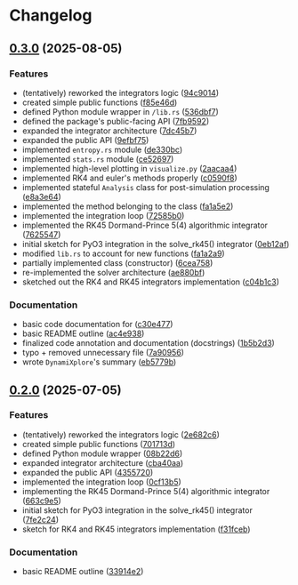 # Changelog

## [0.3.0](https://github.com/Kibalchish47/dynamixplore/compare/dynamixplore-v0.2.0...dynamixplore-v0.3.0) (2025-08-05)


### Features

* (tentatively) reworked the integrators logic ([94c9014](https://github.com/Kibalchish47/dynamixplore/commit/94c90141a8a13eee4df2112e38be53651dc1b32d))
* created simple public functions ([f85e46d](https://github.com/Kibalchish47/dynamixplore/commit/f85e46d68d97de576e54c895afb4bdb10d6e975f))
* defined Python module wrapper in `/lib.rs` ([536dbf7](https://github.com/Kibalchish47/dynamixplore/commit/536dbf76a29d81a9445cc99f817c29839fdf5252))
* defined the package's public-facing API ([7fb9592](https://github.com/Kibalchish47/dynamixplore/commit/7fb95923d34046a8d286ab5aa606afb1ec9c8ffe))
* expanded the integrator architecture ([7dc45b7](https://github.com/Kibalchish47/dynamixplore/commit/7dc45b788df2be3274e9b098088948d649ac5346))
* expanded the public API ([9efbf75](https://github.com/Kibalchish47/dynamixplore/commit/9efbf75c2dcd088b709d872621fb3ae2ca523456))
* implemented `entropy.rs` module ([de330bc](https://github.com/Kibalchish47/dynamixplore/commit/de330bc21441a98e6b9959fdb434291ed4ed2710))
* implemented `stats.rs` module ([ce52697](https://github.com/Kibalchish47/dynamixplore/commit/ce526973f26c029331d4757c2607aa8ba093117c))
* implemented high-level plotting in `visualize.py` ([2aacaa4](https://github.com/Kibalchish47/dynamixplore/commit/2aacaa4759830ed6c5aff239c4d92becbae5b815))
* implemented RK4 and euler's methods properly ([c0590f8](https://github.com/Kibalchish47/dynamixplore/commit/c0590f8335006c8509a899190fe0dca90bdb2e83))
* implemented stateful `Analysis` class for post-simulation processing ([e8a3e64](https://github.com/Kibalchish47/dynamixplore/commit/e8a3e641456e18a62891dc82b66905237b3d08ea))
* implemented the  method belonging to the  class ([fa1a5e2](https://github.com/Kibalchish47/dynamixplore/commit/fa1a5e2867caa5a373987cdce95964045a53da36))
* implemented the integration loop ([72585b0](https://github.com/Kibalchish47/dynamixplore/commit/72585b04ea01ae5c2892103815d58e6d9ea6c176))
* implemented the RK45 Dormand-Prince 5(4) algorithmic integrator ([7625547](https://github.com/Kibalchish47/dynamixplore/commit/7625547a071c3355dd024f73b342c9110c7a3003))
* initial sketch for PyO3 integration in the solve_rk45() integrator ([0eb12af](https://github.com/Kibalchish47/dynamixplore/commit/0eb12af1242003c67d7d4d7990d9ebacd6949a2a))
* modified `lib.rs` to account for new functions ([fa1a2a9](https://github.com/Kibalchish47/dynamixplore/commit/fa1a2a9a868d7879ac8df844e46ff57f60cda67e))
* partially implemented  class (constructor) ([6cea758](https://github.com/Kibalchish47/dynamixplore/commit/6cea758d5f7e4d4c836ea8906dd7505debdcc3d5))
* re-implemented the solver architecture ([ae880bf](https://github.com/Kibalchish47/dynamixplore/commit/ae880bf8cb470b4de0d2db8babebe6c5c5904cf5))
* sketched out the RK4 and RK45 integrators implementation ([c04b1c3](https://github.com/Kibalchish47/dynamixplore/commit/c04b1c33ecac59c9f70672f16c301fb35ca73f17))


### Documentation

* basic code documentation for ([c30e477](https://github.com/Kibalchish47/dynamixplore/commit/c30e4777f255235a653879575e9f3fa68d7bd24f))
* basic README outline ([ac4e938](https://github.com/Kibalchish47/dynamixplore/commit/ac4e938bb1819c2877470c522ccdfa6cdb9074dd))
* finalized  code annotation and documentation (docstrings) ([1b5b2d3](https://github.com/Kibalchish47/dynamixplore/commit/1b5b2d3b90f7c80c7a5d5eb3f224ba153242f1fc))
* typo + removed unnecessary file ([7a90956](https://github.com/Kibalchish47/dynamixplore/commit/7a90956ac8014bb1f6ecb8126987a6c94a89dc00))
* wrote `DynamiXplore`'s summary ([eb5779b](https://github.com/Kibalchish47/dynamixplore/commit/eb5779bd915216ea404a23692f95bdc2ac3ac9b4))

## [0.2.0](https://github.com/Kibalchish47/dynamixplore/compare/dynamixplore-v0.1.0...dynamixplore-v0.2.0) (2025-07-05)


### Features

* (tentatively) reworked the integrators logic ([2e682c6](https://github.com/Kibalchish47/dynamixplore/commit/2e682c673d7f16f8ae3409e36efd4188fb38f29b))
* created simple public functions ([701713d](https://github.com/Kibalchish47/dynamixplore/commit/701713d51e3cc345288cf6c344cd6e2e4641451f))
* defined Python module wrapper ([08b22d6](https://github.com/Kibalchish47/dynamixplore/commit/08b22d63d29dcf542077e6e8d0263d33ef160571))
* expanded integrator architecture ([cba40aa](https://github.com/Kibalchish47/dynamixplore/commit/cba40aadd0f7392c95c3f304c53fae1c973dec7d))
* expanded the public API ([4355720](https://github.com/Kibalchish47/dynamixplore/commit/4355720a31fc382dbbdf13c81557f85b02339a87))
* implemented the integration loop ([0cf13b5](https://github.com/Kibalchish47/dynamixplore/commit/0cf13b5301d95adbb35ed065bf8ed634b11e0d69))
* implementing the RK45 Dormand-Prince 5(4) algorithmic integrator ([663c9e5](https://github.com/Kibalchish47/dynamixplore/commit/663c9e59f7fc9e349c7fe25a4c9d0752f283ddf8))
* initial sketch for PyO3 integration in the solve_rk45() integrator ([7fe2c24](https://github.com/Kibalchish47/dynamixplore/commit/7fe2c242f6e11e4aeee2c323eb3d1ed5a7bdcc97))
* sketch for RK4 and RK45 integrators implementation ([f31fceb](https://github.com/Kibalchish47/dynamixplore/commit/f31fcebd8c9dc9a864bcc37ac29b1ff94db94dc2))


### Documentation

* basic README outline ([33914e2](https://github.com/Kibalchish47/dynamixplore/commit/33914e29e56c2fc1110f8a74facee9518e6fd271))
